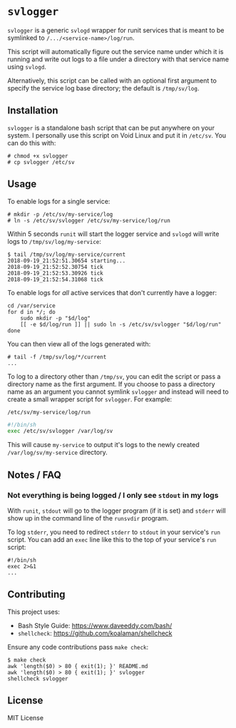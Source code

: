 `svlogger`
==========

`svlogger` is a generic `svlogd` wrapper for runit services that is meant to be
symlinked to `/.../<service-name>/log/run`.

This script will automatically figure out the service name under which it is
running and write out logs to a file under a directory with that service name
using `svlogd`.

Alternatively, this script can be called with an optional first argument to
specify the service log base directory; the default is `/tmp/sv/log`.

Installation
------------

`svlogger` is a standalone bash script that can be put anywhere on your system.
I personally use this script on Void Linux and put it in `/etc/sv`.  You
can do this with:

    # chmod +x svlogger
    # cp svlogger /etc/sv

Usage
-----

To enable logs for a single service:

    # mkdir -p /etc/sv/my-service/log
    # ln -s /etc/sv/svlogger /etc/sv/my-service/log/run

Within 5 seconds `runit` will start the logger service and `svlogd` will write
logs to `/tmp/sv/log/my-service`:

    $ tail /tmp/sv/log/my-service/current
    2018-09-19_21:52:51.30654 starting...
    2018-09-19_21:52:52.30754 tick
    2018-09-19_21:52:53.30926 tick
    2018-09-19_21:52:54.31068 tick

To enable logs for *all* active services that don't currently have a logger:

    cd /var/service
    for d in */; do
        sudo mkdir -p "$d/log"
        [[ -e $d/log/run ]] || sudo ln -s /etc/sv/svlogger "$d/log/run"
    done

You can then view all of the logs generated with:

    # tail -f /tmp/sv/log/*/current
    ...

To log to a directory other than `/tmp/sv`, you can edit the script or pass a
directory name as the first argument.  If you choose to pass a directory name as
an argument you cannot symlink `svlogger` and instead will need to create a
small wrapper script for `svlogger`.  For example:

`/etc/sv/my-service/log/run`

``` sh
#!/bin/sh
exec /etc/sv/svlogger /var/log/sv
```

This will cause `my-service` to output it's logs to the newly created
`/var/log/sv/my-service` directory.

Notes / FAQ
-----------

### Not everything is being logged / I only see `stdout` in my logs

With `runit`, `stdout` will go to the logger program (if it is set) and `stderr`
will show up in the command line of the `runsvdir` program.

To log `stderr`, you need to redirect `stderr` to `stdout` in your service's
`run` script.  You can add an `exec` line like this to the top of your
service's `run` script:

    #!/bin/sh
    exec 2>&1
    ...

Contributing
------------

This project uses:

- Bash Style Guide: https://www.daveeddy.com/bash/
- `shellcheck`: https://github.com/koalaman/shellcheck

Ensure any code contributions pass `make check`:

```
$ make check
awk 'length($0) > 80 { exit(1); }' README.md
awk 'length($0) > 80 { exit(1); }' svlogger
shellcheck svlogger
```

License
-------

MIT License
